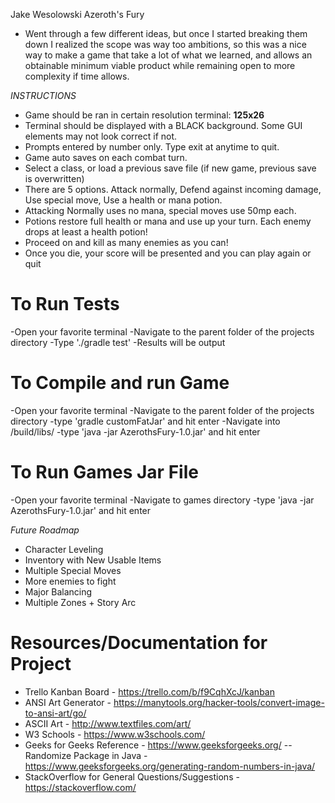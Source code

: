 Jake Wesolowski
Azeroth's Fury

- Went through a few different ideas, but once I started breaking them down I realized the scope was way too ambitions,
  so this was a nice way to make a game that take a lot of what we learned, and allows an obtainable minimum viable product
  while remaining open to more complexity if time allows.

*INSTRUCTIONS*
- Game should be ran in certain resolution terminal: <b>125x26</b>
- Terminal should be displayed with a BLACK background. Some GUI elements may not look correct if not.
- Prompts entered by number only. Type exit at anytime to quit.
- Game auto saves on each combat turn.
- Select a class, or load a previous save file (if new game, previous save is overwritten)
- There are 5 options. Attack normally, Defend against incoming damage, Use special move, Use a health or mana potion.
- Attacking Normally uses no mana, special moves use 50mp each. 
- Potions restore full health or mana and use up your turn. Each enemy drops at least a health potion!
- Proceed on and kill as many enemies as you can!
- Once you die, your score will be presented and you can play again or quit

# To Run Tests #
-Open your favorite terminal
-Navigate to the parent folder of the projects directory
-Type './gradle test'
-Results will be output

# To Compile and run Game #
-Open your favorite terminal
-Navigate to the parent folder of the projects directory
-type 'gradle customFatJar' and hit enter
-Navigate into /build/libs/
-type 'java -jar AzerothsFury-1.0.jar' and hit enter

# To Run Games Jar File #
-Open your favorite terminal
-Navigate to games directory
-type 'java -jar AzerothsFury-1.0.jar' and hit enter
</br>

*Future Roadmap*

- Character Leveling
- Inventory with New Usable Items
- Multiple Special Moves
- More enemies to fight
- Major Balancing
- Multiple Zones + Story Arc

# Resources/Documentation for Project #
- Trello Kanban Board - https://trello.com/b/f9CqhXcJ/kanban
- ANSI Art Generator - https://manytools.org/hacker-tools/convert-image-to-ansi-art/go/
- ASCII Art - http://www.textfiles.com/art/
- W3 Schools - https://www.w3schools.com/
- Geeks for Geeks Reference - https://www.geeksforgeeks.org/
-- Randomize Package in Java - https://www.geeksforgeeks.org/generating-random-numbers-in-java/
- StackOverflow for General Questions/Suggestions - https://stackoverflow.com/
